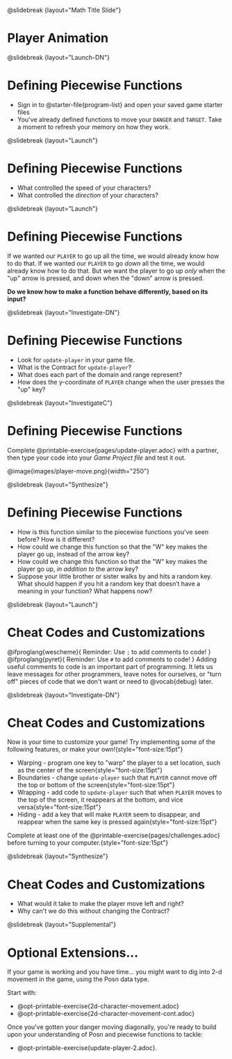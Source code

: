 @slidebreak
{layout="Math Title Slide"}
# Player Animation

<!--
To learn more about how to use PearDeck, and how to view the embedded links on these slides without going into present mode visit https://help.peardeck.com/en
-->
@slidebreak
{layout="Launch-DN"}
# Defining Piecewise Functions 

- Sign in to @starter-file{program-list} and open your saved game starter files
- You've already defined functions to move your `DANGER` and `TARGET`. Take a moment to refresh your memory on how they work.


@slidebreak
{layout="Launch"}
# Defining Piecewise Functions

- What controlled the speed of your characters?
- What controlled the _direction_ of your characters?

@slidebreak
{layout="Launch"}
# Defining Piecewise Functions

If we wanted our `PLAYER` to go up all the time, we would already know how to do that. If we wanted our `PLAYER` to go _down_ all the time, we would already know how to do that. But we want the player to go up _only_ when the "up" arrow is pressed, and down when the "down" arrow is pressed. 

**Do we know how to make a function behave differently, based on its input?**

@slidebreak
{layout="Investigate-DN"}
# Defining Piecewise Functions

* Look for `update-player` in your game file.
* What is the Contract for `update-player`?
* What does each part of the domain and range represent?
* How does the y-coordinate of `PLAYER` change when the user presses the "up" key?

<!--
@ifproglang{wescheme}{
_The Name is `update-player`, the Domain consists of a Number and String, and Range is a Number._
_Domain: the Number is the y-coordinate of `PLAYER`, the String is the key that the user pressed; Range: the Number is the new y-coordinate of ``PLAYER``_}
@ifproglang{pyret}{
_The Name is `update-player`, the Domain consists of two Numbers and a String, and the Range is a Number._
_Domain: the Numbers are the x-coordinate and the y-coordinate of `PLAYER` when the key is pressed, the String is the key that the user pressed; Range: the Number is the new y-coordinate of ``PLAYER``_}
_When the user presses the "up" key, the y-coordinate should increase, the program should add something to it_
-->

@slidebreak
{layout="InvestigateC"}
# Defining Piecewise Functions

Complete @printable-exercise{pages/update-player.adoc} with a partner, then type your code into your *Game Project file* and test it out.

@image{images/player-move.png}{width="250"}


<!--
Students often think of this function as returning a _relative distance_ (e.g. "it adds 20"), instead of an absolute coordinate (e.g. "the new y-coordinate is the old y plus 20")
-->

@slidebreak
{layout="Synthesize"}
# Defining Piecewise Functions

- How is this function similar to the piecewise functions you've seen before? How is it different?
- How could we change this function so that the "W" key makes the player go up, instead of the arrow key?
- How could we change this function so that the "W" key makes the player go up, _in addition to_ the arrow key?
- Suppose your little brother or sister walks by and hits a random key. What should happen if you hit a random key that doesn’t have a meaning in your function? What happens now?

@slidebreak
{layout="Launch"}
# Cheat Codes and Customizations 

@ifproglang{wescheme}{
Reminder: Use `;` to add comments to code! 
}
@ifproglang{pyret}{
Reminder: Use `#` to add comments to code! 
}
Adding useful comments to code is an important part of programming. It lets us leave messages for other programmers, leave notes for ourselves, or "turn off" pieces of code that we don't want or need to @vocab{debug} later.

@slidebreak
{layout="Investigate-DN"}
# Cheat Codes and Customizations 

Now is your time to customize your game! Try implementing some of the following features, or make your own!{style="font-size:15pt"}

* Warping - program one key to "warp" the player to a set location, such as the center of the screen{style="font-size:15pt"}
* Boundaries - change `update-player` such that `PLAYER` cannot move off the top or bottom of the screen{style="font-size:15pt"}
* Wrapping - add code to `update-player` such that when `PLAYER` moves to the top of the screen, it reappears at the bottom, and vice versa{style="font-size:15pt"}
* Hiding - add a key that will make `PLAYER` seem to disappear, and reappear when the same key is pressed again{style="font-size:15pt"}

Complete at least one of the @printable-exercise{pages/challenges.adoc} before turning to your computer.{style="font-size:15pt"}

<!--
It's likely that once they hear other students' ideas, they will want more time to try them out. If time allows, give students additional _slices_ of "hacking time", bringing them back to share each other's ideas and solutions before sending them off to program some more. This dramatically ramps up the creativity and engagement in the classroom, giving better results than having one long stretch of programming time.
-->

@slidebreak
{layout="Synthesize"}
# Cheat Codes and Customizations 

* What would it take to make the player move left and right? 
* Why can't we do this without changing the Contract?

@slidebreak
{layout="Supplemental"}
# Optional Extensions...

If your game is working and you have time... you might want to dig into 2-d movement in the game, using the Posn data type.

Start with:

* @opt-printable-exercise{2d-character-movement.adoc} 
* @opt-printable-exercise{2d-character-movement-cont.adoc}

Once you've gotten your danger moving diagonally, you're ready to build upon your understanding of Posn and piecewise functions to tackle:

* @opt-printable-exercise{update-player-2.adoc}.
